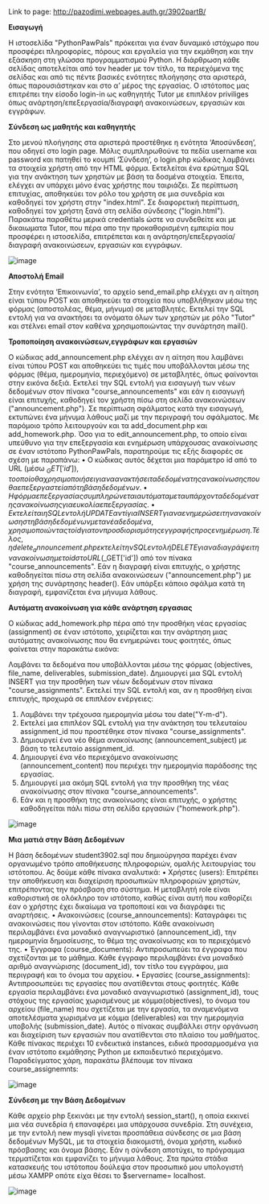 Link to page: http://pazodimi.webpages.auth.gr/3902partB/


**Εισαγωγή**

Η ιστοσελίδα "PythonPawPals" πρόκειται για έναν δυναμικό ιστόχωρο που προσφέρει πληροφορίες, πόρους και εργαλεία για την εκμάθηση και την εξάσκηση στη γλώσσα προγραμματισμού Python. Η διάρθρωση κάθε σελίδας αποτελείται από τον header με τον τίτλο, τα περιεχόμενα της σελίδας και από τις πέντε βασικές ενότητες πλοήγησης στα αριστερά, όπως παρουσιάστηκαν και στο α’ μέρος της εργασίας. Ο ιστότοπος μας επιτρέπει την είσοδο login-in ως καθηγητής Tutor με επιπλέον priviliges όπως ανάρτηση/επεξεργασία/διαγραφή ανακοινώσεων, εργασιών και εγγράφων.


**Σύνδεση ως μαθητής και καθηγητής**

Στο μενού πλοήγησης στα αριστερά προστέθηκε η ενότητα ‘Αποσύνδεση’, που οδηγεί στο login page. Μόλις συμπληρωθούνε τα πεδία username και password και πατηθεί το κουμπί ‘Σύνδεση’, ο login.php κώδικας λαμβάνει τα στοιχεία χρήστη από την HTML φόρμα. Εκτελείται ένα ερώτημα SQL για την ανάκτηση των χρηστών με βάση τα δοσμένα στοιχεία. Έπειτα, ελέγχει αν υπάρχει μόνο ένας χρήστης που ταιριάζει. Σε περίπτωση επιτυχίας, αποθηκεύει τον ρόλο του χρήστη σε μια συνεδρία και καθοδηγεί τον χρήστη στην "index.html". Σε διαφορετική περίπτωση, καθοδηγεί τον χρήστη ξανά στη σελίδα σύνδεσης ("login.html").
Παρακάτω παραθέτω μερικά credentials ώστε να συνδεθείτε και με δικαιωματα Tutor, που πέρα απο την προκαθορισμένη εμπειρία που προσφέρει η ιστοσελίδα, επιτρέπεται και η ανάρτηση/επεξεργασία/διαγραφή ανακοινώσεων, εργασιών και εγγράφων. 

![image](https://github.com/raccoote/Educational-Website/assets/74006924/a6942021-61f4-402e-9ccd-8ff1c383d3c8)

 
**Αποστολή Email**

Στην ενότητα ‘Επικοινωνία’, το αρχείο send_email.php ελέγχει αν η αίτηση είναι τύπου POST και αποθηκεύει τα στοιχεία που υποβλήθηκαν μέσω της φόρμας (αποστολέας, θέμα, μήνυμα) σε μεταβλητές. Εκτελεί την SQL εντολή για να ανακτήσει τα ονόματα όλων των χρηστών με ρόλο "Tutor" και στέλνει email στον καθένα χρησιμοποιώντας την συνάρτηση mail().

**Τροποποίηση ανακοινώσεων,εγγράφων και εργασιών**

Ο κώδικας add_announcement.php ελέγχει αν η αίτηση που λαμβάνει είναι τύπου POST και αποθηκεύει τις τιμές που υποβάλλονται μέσω της φόρμας (θέμα, ημερομηνία, περιεχόμενο) σε μεταβλητές, όπως φαίνονται στην εικόνα δεξιά. Εκτελεί την SQL εντολή για εισαγωγή των νέων δεδομένων στον πίνακα "course_announcements" και εάν η εισαγωγή είναι επιτυχής, καθοδηγεί τον χρήστη πίσω στη σελίδα ανακοινώσεων ("announcement.php").
Σε περίπτωση σφάλματος κατά την εισαγωγή, εκτυπώνει ένα μήνυμα λάθους μαζί με την περιγραφή του σφάλματος.
Με παρόμοιο τρόπο λειτουργούν και τα add_document.php και add_homework.php. Όσο για το edit_announcement.php, το οποίο είναι υπεύθυνο για την επεξεργασία και ενημέρωση υπάρχουσας ανακοίνωσης σε έναν ιστότοπο PythonPawPals, παρατηρούμε τις εξής διαφορές σε σχέση με παραπάνω:
•	Ο κώδικας αυτός δέχεται μια παράμετρο id από το URL (μέσω $_GET['id']), το οποίο θα χρησιμοποιήσει για να ανακτήσει τα δεδομένα της ανακοίνωσης που θα επεξεργαστεί από τη βάση δεδομένων.
•	Η φόρμα επεξεργασίας συμπληρώνεται αυτόματα με τα υπάρχοντα δεδομένα της ανακοίνωσης για ευκολία επεξεργασίας.
•	Εκτελείται η SQL εντολή UPDATE αντί για INSERT για να ενημερώσει την ανακοίνωση στη βάση δεδομένων με τα νέα δεδομένα, χρησιμοποιώντας το id για τον προσδιορισμό της εγγραφής προς ενημέρωση.
Τέλος, η delete_announcement.php εκτελεί την SQL εντολή DELETE για να διαγράψει την ανακοίνωση με το id στο URL ($_GET['id']) από τον πίνακα "course_announcements". Εάν η διαγραφή είναι επιτυχής, ο χρήστης καθοδηγείται πίσω στη σελίδα ανακοινώσεων ("announcement.php") με χρήση της συνάρτησης header(). Εάν υπάρξει κάποιο σφάλμα κατά τη διαγραφή, εμφανίζεται ένα μήνυμα λάθους.


**Αυτόματη ανακοίνωση για κάθε ανάρτηση εργασιας**

Ο κώδικας add_homework.php πέρα από την προσθήκη νέας εργασίας (assignment) σε έναν ιστότοπο, χειρίζεται και την ανάρτηση μιας αυτόματης ανακοίνωσης που θα ενημερώνει τους φοιτητές, όπως φαίνεται στην παρακάτω εικόνα:
 
Λαμβάνει τα δεδομένα που υποβάλλονται μέσω της φόρμας (objectives, file_name, deliverables, submission_date).  Δημιουργεί μια SQL εντολή INSERT για την προσθήκη των νέων δεδομένων στον πίνακα "course_assignments".
Εκτελεί την SQL εντολή και, αν η προσθήκη είναι επιτυχής, προχωρά σε επιπλέον ενέργειες:
1.	Λαμβάνει την τρέχουσα ημερομηνία μέσω του date("Y-m-d").
2.	Εκτελεί μια επιπλέον SQL εντολή για την ανάκτηση του τελευταίου assignment_id που προστέθηκε στον πίνακα "course_assignments".
3.	Δημιουργεί ένα νέο θέμα ανακοίνωσης (announcement_subject) με βάση το τελευταίο assignment_id.
4.	Δημιουργεί ένα νέο περιεχόμενο ανακοίνωσης (announcement_content) που περιέχει την ημερομηνία παράδοσης της εργασίας.
5.	Δημιουργεί μια ακόμη SQL εντολή για την προσθήκη της νέας ανακοίνωσης στον πίνακα "course_announcements".
6.	Εάν και η προσθήκη της ανακοίνωσης είναι επιτυχής, ο χρήστης καθοδηγείται πάλι πίσω στη σελίδα εργασιών ("homework.php").

![image](https://github.com/raccoote/Educational-Website/assets/74006924/d109ad7b-43e2-4976-98b6-82b9d60fac17)


**Μια ματιά στην Βάση Δεδομένων**


Η βάση δεδομένων student3902.sql που δημιούργησα παρέχει έναν οργανωμένο τρόπο αποθήκευσης πληροφοριών, ομαλής λειτουργίας του ιστότοπου. Ας δούμε κάθε πίνακα αναλυτικά:
•	Χρήστες (users): Επιτρέπει την αποθήκευση και διαχείριση προσωπικών πληροφοριών χρηστών, επιτρέποντας την πρόσβαση στο σύστημα. Η μεταβλητή role είναι καθοριστική σε ολόκληρο τον ιστότοπο, καθώς είναι αυτή που καθορίζει έαν ο χρήστης έχει δικαίωμα να τροποποιεί και να διαγράφει τις αναρτήσεις.
•	Ανακοινώσεις (course_announcements): Καταγράφει τις ανακοινώσεις που γίνονται στον ιστότοπο. Κάθε ανακοίνωση περιλαμβάνει ένα μοναδικό αναγνωριστικό (announcement_id), την ημερομηνία δημοσίευσης, το θέμα της ανακοίνωσης και το περιεχόμενό της.
•	Έγγραφα (course_documents): Αντιπροσωπεύει τα έγγραφα που σχετίζονται με το μάθημα. Κάθε έγγραφο περιλαμβάνει ένα μοναδικό αριθμό αναγνώρισης (document_id), τον τίτλο του εγγράφου, μια περιγραφή και το όνομα του αρχείου.
•	Εργασίες (course_assignments): Αντιπροσωπεύει τις εργασίες που ανατίθενται στους φοιτητές. Κάθε εργασία περιλαμβάνει ένα μοναδικό αναγνωριστικό (assignment_id), τους στόχους της εργασίας χωρισμένους με κόμμα(objectives), το όνομα του αρχείου (file_name) που σχετίζεται με την εργασία, τα αναμενόμενα αποτελέσματα χωρισμένα με κόμμα (deliverables) και την ημερομηνία υποβολής (submission_date). Αυτός ο πίνακας συμβάλλει στην οργάνωση και διαχείριση των εργασιών που ανατίθενται στο πλαίσιο του μαθήματος.
Κάθε πίνακας περιέχει 10 ενδεικτικά instances, ειδικά προσαρμοσμένα για έναν ιστότοπο εκμάθησης Python με εκπαιδευτικό περιεχόμενο. Παραδείγματος χάρη, παρακάτω βλέπουμε τον πίνακα course_assignemnts:

![image](https://github.com/raccoote/Educational-Website/assets/74006924/2aafde77-cc8f-4c9d-9d32-b583cc624a07)


**Σύνδεση με την Βάση Δεδομένων**


Κάθε αρχείο php ξεκινάει με την εντολή session_start(),  η οποία εκκινεί μια νέα συνεδρία ή επαναφέρει μια υπάρχουσα συνεδρία. Στη συνέχεια, με την εντολή new mysqli γίνεται προσπάθεια σύνδεσης σε μια βάση δεδομένων MySQL, με τα στοιχεία διακομιστή, όνομα χρήστη, κωδικό πρόσβασης και όνομα βάσης. Εάν η σύνδεση αποτύχει, το πρόγραμμα τερματίζεται και εμφανίζει το μήνυμα λάθους. Στα πρώτα στάδια κατασκευής του ιστότοπου δούλεψα στον προσωπικό μου υπολογιστή μέσω XAMPP οπότε είχα θέσει το $servername= localhost. 

![image](https://github.com/raccoote/Educational-Website/assets/74006924/ba1d5ee7-edf0-4e83-bc4e-4f2271c8d0c6)

